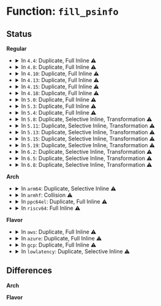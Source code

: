 # Function: <code>fill_psinfo</code>

## Status
<b>Regular</b>
<ul>
<li>
<details>
<summary>In <code>4.4</code>: Duplicate, Full Inline ⚠️</summary>

**Collision:** Static Duplication

**Inline:** Full

**Transformation:** False

**Instances:**

```
In fs/binfmt_elf.c (ffffffff812688f7)
Location: fs/binfmt_elf.c:1436
Inline: True
```
```
In fs/compat_binfmt_elf.c (ffffffff8126b5e1)
Location: fs/binfmt_elf.c:1436
Inline: True
```
</details>
</li>
<li>
<details>
<summary>In <code>4.8</code>: Duplicate, Full Inline ⚠️</summary>

**Collision:** Static Duplication

**Inline:** Full

**Transformation:** False

**Instances:**

```
In fs/binfmt_elf.c (ffffffff81294b44)
Location: fs/binfmt_elf.c:1444
Inline: True
```
```
In fs/compat_binfmt_elf.c (ffffffff8129777b)
Location: fs/binfmt_elf.c:1444
Inline: True
```
</details>
</li>
<li>
<details>
<summary>In <code>4.10</code>: Duplicate, Full Inline ⚠️</summary>

**Collision:** Static Duplication

**Inline:** Full

**Transformation:** False

**Instances:**

```
In fs/binfmt_elf.c (ffffffff812a9802)
Location: fs/binfmt_elf.c:1444
Inline: True
```
```
In fs/compat_binfmt_elf.c (ffffffff812ac268)
Location: fs/binfmt_elf.c:1444
Inline: True
```
</details>
</li>
<li>
<details>
<summary>In <code>4.13</code>: Duplicate, Full Inline ⚠️</summary>

**Collision:** Static Duplication

**Inline:** Full

**Transformation:** False

**Instances:**

```
In fs/binfmt_elf.c (ffffffff812b6113)
Location: fs/binfmt_elf.c:1503
Inline: True
```
```
In fs/compat_binfmt_elf.c (ffffffff812b91c5)
Location: fs/binfmt_elf.c:1503
Inline: True
```
</details>
</li>
<li>
<details>
<summary>In <code>4.15</code>: Duplicate, Full Inline ⚠️</summary>

**Collision:** Static Duplication

**Inline:** Full

**Transformation:** False

**Instances:**

```
In fs/binfmt_elf.c (ffffffff812d99d2)
Location: fs/binfmt_elf.c:1517
Inline: True
```
```
In fs/compat_binfmt_elf.c (ffffffff812dcad3)
Location: fs/binfmt_elf.c:1517
Inline: True
```
</details>
</li>
<li>
<details>
<summary>In <code>4.18</code>: Duplicate, Full Inline ⚠️</summary>

**Collision:** Static Duplication

**Inline:** Full

**Transformation:** False

**Instances:**

```
In fs/binfmt_elf.c (ffffffff81305730)
Location: fs/binfmt_elf.c:1529
Inline: True
```
```
In fs/compat_binfmt_elf.c (ffffffff81309089)
Location: fs/binfmt_elf.c:1529
Inline: True
```
</details>
</li>
<li>
<details>
<summary>In <code>5.0</code>: Duplicate, Full Inline ⚠️</summary>

**Collision:** Static Duplication

**Inline:** Full

**Transformation:** False

**Instances:**

```
In fs/binfmt_elf.c (ffffffff8131aec0)
Location: fs/binfmt_elf.c:1529
Inline: True
```
```
In fs/compat_binfmt_elf.c (ffffffff8131e899)
Location: fs/binfmt_elf.c:1529
Inline: True
```
</details>
</li>
<li>
<details>
<summary>In <code>5.3</code>: Duplicate, Full Inline ⚠️</summary>

**Collision:** Static Duplication

**Inline:** Full

**Transformation:** False

**Instances:**

```
In fs/binfmt_elf.c (ffffffff813426ea)
Location: fs/binfmt_elf.c:1532
Inline: True
```
```
In fs/compat_binfmt_elf.c (ffffffff81346044)
Location: fs/binfmt_elf.c:1532
Inline: True
```
</details>
</li>
<li>
<details>
<summary>In <code>5.4</code>: Duplicate, Full Inline ⚠️</summary>

**Collision:** Static Duplication

**Inline:** Full

**Transformation:** False

**Instances:**

```
In fs/binfmt_elf.c (ffffffff8135ab24)
Location: fs/binfmt_elf.c:1506
Inline: True
```
```
In fs/compat_binfmt_elf.c (ffffffff8135e34b)
Location: fs/binfmt_elf.c:1506
Inline: True
```
</details>
</li>
<li>
<details>
<summary>In <code>5.8</code>: Duplicate, Selective Inline, Transformation ⚠️</summary>

**Collision:** Static Duplication

**Inline:** Selective

**Transformation:** True

**Instances:**

```
In fs/binfmt_elf.c (ffffffff8139f9f0)
Location: fs/binfmt_elf.c:1624
Inline: True
```
```
In fs/compat_binfmt_elf.c (ffffffff813a2880)
Location: fs/binfmt_elf.c:1624
Inline: True
```
**Symbols:**

```
ffffffff8139f9f0-ffffffff8139fb7f: fill_psinfo.isra.0 (STB_LOCAL)
ffffffff813a2880-ffffffff813a2a61: fill_psinfo.isra.0 (STB_LOCAL)
```
</details>
</li>
<li>
<details>
<summary>In <code>5.11</code>: Duplicate, Selective Inline, Transformation ⚠️</summary>

**Collision:** Static Duplication

**Inline:** Selective

**Transformation:** True

**Instances:**

```
In fs/binfmt_elf.c (ffffffff813b0dd0)
Location: fs/binfmt_elf.c:1532
Inline: True
```
```
In fs/compat_binfmt_elf.c (ffffffff813b38f0)
Location: fs/binfmt_elf.c:1532
Inline: True
```
**Symbols:**

```
ffffffff813b0dd0-ffffffff813b0f6d: fill_psinfo.isra.0 (STB_LOCAL)
ffffffff813b38f0-ffffffff813b3adb: fill_psinfo.isra.0 (STB_LOCAL)
```
</details>
</li>
<li>
<details>
<summary>In <code>5.13</code>: Duplicate, Selective Inline, Transformation ⚠️</summary>

**Collision:** Static Duplication

**Inline:** Selective

**Transformation:** True

**Instances:**

```
In fs/binfmt_elf.c (ffffffff813b7ec0)
Location: fs/binfmt_elf.c:1535
Inline: True
```
```
In fs/compat_binfmt_elf.c (ffffffff813ba8b0)
Location: fs/binfmt_elf.c:1535
Inline: True
```
**Symbols:**

```
ffffffff813b7ec0-ffffffff813b805c: fill_psinfo.isra.0 (STB_LOCAL)
ffffffff813ba8b0-ffffffff813baa9a: fill_psinfo.isra.0 (STB_LOCAL)
```
</details>
</li>
<li>
<details>
<summary>In <code>5.15</code>: Duplicate, Selective Inline, Transformation ⚠️</summary>

**Collision:** Static Duplication

**Inline:** Selective

**Transformation:** True

**Instances:**

```
In fs/binfmt_elf.c (ffffffff81407a10)
Location: fs/binfmt_elf.c:1535
Inline: True
```
```
In fs/compat_binfmt_elf.c (ffffffff8140a3f0)
Location: fs/binfmt_elf.c:1535
Inline: True
```
**Symbols:**

```
ffffffff81407a10-ffffffff81407bca: fill_psinfo.isra.0 (STB_LOCAL)
ffffffff8140a3f0-ffffffff8140a5f8: fill_psinfo.isra.0 (STB_LOCAL)
```
</details>
</li>
<li>
<details>
<summary>In <code>5.19</code>: Duplicate, Selective Inline, Transformation ⚠️</summary>

**Collision:** Static Duplication

**Inline:** Selective

**Transformation:** True

**Instances:**

```
In fs/binfmt_elf.c (ffffffff8147c730)
Location: fs/binfmt_elf.c:1570
Inline: True
Direct callers:
  - fs/binfmt_elf.c:fill_note_info
```
```
In fs/compat_binfmt_elf.c (ffffffff8147f110)
Location: fs/binfmt_elf.c:1570
Inline: True
Direct callers:
  - fs/compat_binfmt_elf.c:fill_note_info
```
**Symbols:**

```
ffffffff8147c730-ffffffff8147c907: fill_psinfo.isra.0 (STB_LOCAL)
ffffffff8147f110-ffffffff8147f33a: fill_psinfo.isra.0 (STB_LOCAL)
```
</details>
</li>
<li>
<details>
<summary>In <code>6.2</code>: Duplicate, Selective Inline, Transformation ⚠️</summary>

**Collision:** Static Duplication

**Inline:** Selective

**Transformation:** True

**Instances:**

```
In fs/binfmt_elf.c (ffffffff8150f420)
Location: fs/binfmt_elf.c:1565
Inline: True
Direct callers:
  - fs/binfmt_elf.c:fill_note_info
```
```
In fs/compat_binfmt_elf.c (ffffffff815120d0)
Location: fs/binfmt_elf.c:1565
Inline: True
Direct callers:
  - fs/compat_binfmt_elf.c:fill_note_info
```
**Symbols:**

```
ffffffff8150f420-ffffffff8150f5f7: fill_psinfo.isra.0 (STB_LOCAL)
ffffffff815120d0-ffffffff815122fa: fill_psinfo.isra.0 (STB_LOCAL)
```
</details>
</li>
<li>
<details>
<summary>In <code>6.5</code>: Duplicate, Selective Inline, Transformation ⚠️</summary>

**Collision:** Static Duplication

**Inline:** Selective

**Transformation:** True

**Instances:**

```
In fs/binfmt_elf.c (ffffffff81546cf0)
Location: fs/binfmt_elf.c:1570
Inline: True
Direct callers:
  - fs/binfmt_elf.c:fill_note_info
```
```
In fs/compat_binfmt_elf.c (ffffffff81549ab0)
Location: fs/binfmt_elf.c:1570
Inline: True
Direct callers:
  - fs/compat_binfmt_elf.c:fill_note_info
```
**Symbols:**

```
ffffffff81546cf0-ffffffff81546f28: fill_psinfo.isra.0 (STB_LOCAL)
ffffffff81549ab0-ffffffff81549d36: fill_psinfo.isra.0 (STB_LOCAL)
```
</details>
</li>
<li>
<details>
<summary>In <code>6.8</code>: Duplicate, Selective Inline, Transformation ⚠️</summary>

**Collision:** Static Duplication

**Inline:** Selective

**Transformation:** True

**Instances:**

```
In fs/binfmt_elf.c (ffffffff8157c110)
Location: fs/binfmt_elf.c:1505
Inline: True
Direct callers:
  - fs/binfmt_elf.c:fill_note_info
```
```
In fs/compat_binfmt_elf.c (ffffffff8157ed30)
Location: fs/binfmt_elf.c:1505
Inline: True
Direct callers:
  - fs/compat_binfmt_elf.c:fill_note_info
```
**Symbols:**

```
ffffffff8157c110-ffffffff8157c348: fill_psinfo.isra.0 (STB_LOCAL)
ffffffff8157ed30-ffffffff8157efb6: fill_psinfo.isra.0 (STB_LOCAL)
```
</details>
</li>
</ul>
<b>Arch</b>
<ul>
<li>
<details>
<summary>In <code>arm64</code>: Duplicate, Selective Inline ⚠️</summary>

```c
int fill_psinfo(struct elf_prpsinfo *psinfo, struct task_struct *p, struct mm_struct *mm);
```

**Collision:** Static Duplication

**Inline:** Selective

**Transformation:** False

**Instances:**

```
In fs/binfmt_elf.c (ffff8000104200bc)
Location: fs/binfmt_elf.c:1506
Inline: True
```
```
In fs/compat_binfmt_elf.c (ffff800010421938)
Location: fs/binfmt_elf.c:1506
Inline: False
```
**Symbols:**

```
ffff800010421938-ffff800010421c88: fill_psinfo (STB_LOCAL)
```
</details>
</li>
<li>
<details>
<summary>In <code>armhf</code>: Collision ⚠️</summary>

```c
int fill_psinfo(struct elf_prpsinfo *psinfo, struct task_struct *p, struct mm_struct *mm);
```

**Collision:** Static-Static Collision

**Inline:** No

**Transformation:** False

**Instances:**

```
In fs/binfmt_elf.c (c05e62c0)
Location: fs/binfmt_elf.c:1506
Inline: False
```
```
In fs/binfmt_elf_fdpic.c (c05e9544)
Location: fs/binfmt_elf_fdpic.c:1378
Inline: False
Direct callers:
  - fs/binfmt_elf_fdpic.c:elf_fdpic_core_dump
```
**Symbols:**

```
c05e62c0-c05e6530: fill_psinfo (STB_LOCAL)
c05e9544-c05e97b8: fill_psinfo (STB_LOCAL)
```
</details>
</li>
<li>
<details>
<summary>In <code>ppc64el</code>: Duplicate, Full Inline ⚠️</summary>

**Collision:** Static Duplication

**Inline:** Full

**Transformation:** False

**Instances:**

```
In fs/binfmt_elf.c (c00000000052f04c)
Location: fs/binfmt_elf.c:1506
Inline: True
```
```
In fs/compat_binfmt_elf.c (c000000000532c7c)
Location: fs/binfmt_elf.c:1506
Inline: True
```
</details>
</li>
<li>
<details>
<summary>In <code>riscv64</code>: Full Inline ⚠️</summary>

**Collision:** Unique Static

**Inline:** Full

**Transformation:** False

**Instances:**

```
In fs/binfmt_elf.c (ffffffe0002c1046)
Location: fs/binfmt_elf.c:1506
Inline: True
```
</details>
</li>
</ul>
<b>Flavor</b>
<ul>
<li>
<details>
<summary>In <code>aws</code>: Duplicate, Full Inline ⚠️</summary>

**Collision:** Static Duplication

**Inline:** Full

**Transformation:** False

**Instances:**

```
In fs/binfmt_elf.c (ffffffff81353104)
Location: fs/binfmt_elf.c:1506
Inline: True
```
```
In fs/compat_binfmt_elf.c (ffffffff8135692b)
Location: fs/binfmt_elf.c:1506
Inline: True
```
</details>
</li>
<li>
<details>
<summary>In <code>azure</code>: Duplicate, Full Inline ⚠️</summary>

**Collision:** Static Duplication

**Inline:** Full

**Transformation:** False

**Instances:**

```
In fs/binfmt_elf.c (ffffffff81343de4)
Location: fs/binfmt_elf.c:1506
Inline: True
```
```
In fs/compat_binfmt_elf.c (ffffffff813475eb)
Location: fs/binfmt_elf.c:1506
Inline: True
```
</details>
</li>
<li>
<details>
<summary>In <code>gcp</code>: Duplicate, Full Inline ⚠️</summary>

**Collision:** Static Duplication

**Inline:** Full

**Transformation:** False

**Instances:**

```
In fs/binfmt_elf.c (ffffffff81350bd4)
Location: fs/binfmt_elf.c:1506
Inline: True
```
```
In fs/compat_binfmt_elf.c (ffffffff813543fb)
Location: fs/binfmt_elf.c:1506
Inline: True
```
</details>
</li>
<li>
<details>
<summary>In <code>lowlatency</code>: Duplicate, Selective Inline ⚠️</summary>

```c
int fill_psinfo(struct elf_prpsinfo *psinfo, struct task_struct *p, struct mm_struct *mm);
```

**Collision:** Static Duplication

**Inline:** Selective

**Transformation:** False

**Instances:**

```
In fs/binfmt_elf.c (ffffffff8136415e)
Location: fs/binfmt_elf.c:1506
Inline: True
```
```
In fs/compat_binfmt_elf.c (ffffffff813651e0)
Location: fs/binfmt_elf.c:1506
Inline: False
```
**Symbols:**

```
ffffffff813651e0-ffffffff813653f7: fill_psinfo (STB_LOCAL)
```
</details>
</li>
</ul>

## Differences
<b>Arch</b>
<ul>
</ul>
<b>Flavor</b>
<ul>
</ul>
